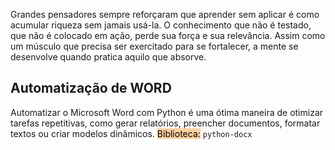Grandes pensadores sempre reforçaram que aprender sem aplicar é como acumular riqueza sem jamais usá-la. O conhecimento que não é testado, que não é colocado em ação, perde sua força e sua relevância. Assim como um músculo que precisa ser exercitado para se fortalecer, a mente se desenvolve quando pratica aquilo que absorve.
## Automatização de WORD
Automatizar o Microsoft Word com Python é uma ótima maneira de otimizar tarefas repetitivas, como gerar relatórios, preencher documentos, formatar textos ou criar modelos dinâmicos.
<mark style="background: #FFB86CA6;">Biblioteca:</mark> `python-docx`
